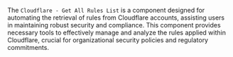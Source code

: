 The `Cloudflare - Get All Rules List` is a component designed for automating the retrieval of rules from Cloudflare accounts, assisting users in maintaining robust security and compliance. This component provides necessary tools to effectively manage and analyze the rules applied within Cloudflare, crucial for organizational security policies and regulatory commitments.

